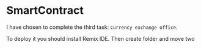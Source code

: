 # SmartContract

I have chosen to complete the third task: `Currency exchange office`.

To deploy it you should install Remix IDE. Then create folder and move two 